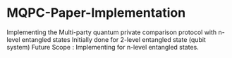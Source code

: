 # MQPC-Paper-Implementation
Implementing the  Multi-party quantum private comparison protocol with  n-level entangled states
Initially done for 2-level entangled state (qubit system)
Future Scope :
  Implementing for n-level entangled states.
